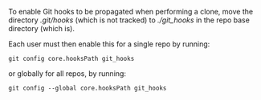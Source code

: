 
To enable Git hooks to be propagated when performing a clone, move the directory _.git/hooks_ (which is not tracked) to _./git\_hooks_ in the repo base directory (which is).

Each user must then enable this for a single repo by running:

```
git config core.hooksPath git_hooks
```

or globally for all repos, by running:

```
git config --global core.hooksPath git_hooks
```